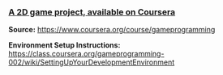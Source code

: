 <h3><u>A 2D game project, available on Coursera</u></h3>

<b>Source:</b> https://www.coursera.org/course/gameprogramming

<b>Environment Setup Instructions:</b> https://class.coursera.org/gameprogramming-002/wiki/SettingUpYourDevelopmentEnvironment
